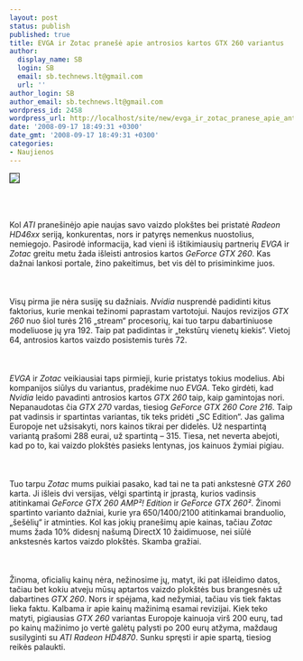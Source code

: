 ```yaml
---
layout: post
status: publish
published: true
title: EVGA ir Zotac pranešė apie antrosios kartos GTX 260 variantus
author:
  display_name: SB
  login: SB
  email: sb.technews.lt@gmail.com
  url: ''
author_login: SB
author_email: sb.technews.lt@gmail.com
wordpress_id: 2458
wordpress_url: http://localhost/site/new/evga_ir_zotac_pranese_apie_antrosios_kartos_gtx_260_variantus/
date: '2008-09-17 18:49:31 +0300'
date_gmt: '2008-09-17 18:49:31 +0300'
categories:
- Naujienos
---
```

<div class="imgright"><img src="http://tbn0.google.com/images?q=tbn:sk_FXgcM6CaZOM:http://www.hothardware.com/articleimages/Item1167/GeForce_GTX_280.jpg" border="1"></div>
<p><br><br />
<br>Kol <i>ATI</i> pranešinėjo apie naujas savo vaizdo plokštes bei pristatė <i>Radeon HD46xx</i> seriją, konkurentas, nors ir patyręs nemenkus nuostolius, nemiegojo. Pasirodė informacija, kad vieni iš ištikimiausių partnerių <i>EVGA</i> ir <i>Zotac</i> greitu metu žada išleisti antrosios kartos <i>GeForce GTX 260</i>. Kas dažnai lankosi portale, žino pakeitimus, bet vis dėl to prisiminkime juos.<br />
<br><br />
<br>Visų pirma jie nėra susiję su dažniais. <i>Nvidia</i> nusprendė padidinti kitus faktorius, kurie menkai težinomi paprastam vartotojui. Naujos revizijos <i>GTX 260</i> nuo šiol turės 216 „stream“ procesorių, kai tuo tarpu dabartiniuose modeliuose jų yra 192. Taip pat padidintas ir „tekstūrų vienetų kiekis“. Vietoj 64, antrosios kartos vaizdo posistemis turės 72.<br />
<br><br />
<br><i>EVGA</i> ir <i>Zotac</i> veikiausiai taps pirmieji, kurie pristatys tokius modelius. Abi kompanijos siūlys du variantus, pradėkime nuo <i>EVGA</i>. Teko girdėti, kad <i>Nvidia</i> leido pavadinti antrosios kartos <i>GTX 260</i> taip, kaip gamintojas nori. Nepanaudotas čia <i>GTX 270</i> vardas, tiesiog <i>GeForce GTX 260 Core 216</i>. Taip pat vadinsis ir spartintas variantas, tik teks pridėti „SC Edition“. Jas galima Europoje net užsisakyti, nors kainos tikrai per didelės. Už nespartintą variantą prašomi 288 eurai, už spartintą – 315. Tiesa, net neverta abejoti, kad po to, kai vaizdo plokštės pasieks lentynas, jos kainuos žymiai pigiau.<br />
<br><br />
<br>Tuo tarpu <i>Zotac</i> mums puikiai pasako, kad tai ne ta pati ankstesnė <i>GTX 260</i> karta. Ji išleis dvi versijas, vėlgi spartintą ir įprastą, kurios vadinsis atitinkamai <i>GeForce GTX 260 AMP²! Edition</i> ir <i>GeForce GTX 260²</i>. Žinomi spartinto varianto dažniai, kurie yra 650/1400/2100 atitinkamai branduolio, „šešėlių“ ir atminties. Kol kas jokių pranešimų apie kainas, tačiau <i>Zotac</i> mums žada 10% didesnį našumą DirectX 10 žaidimuose, nei siūlė ankstesnės kartos vaizdo plokštės. Skamba gražiai.<br />
<br><br />
<br>Žinoma, oficialių kainų nėra, nežinosime jų, matyt, iki pat išleidimo datos, tačiau bet kokiu atveju mūsų aptartos vaizdo plokštės bus brangesnės už dabartines <i>GTX 260</i>. Nors ir spėjama, kad nežymiai, tačiau vis tiek faktas lieka faktu. Kalbama ir apie kainų mažinimą esamai revizijai. Kiek teko matyti, pigiausias <i>GTX 260</i> variantas Europoje kainuoja virš 200 eurų, tad po kainų mažinimo jo vertė galėtų palysti po 200 eurų atžyma, maždaug susilyginti su <i>ATI Radeon HD4870</i>. Sunku spręsti ir apie spartą, tiesiog reikės palaukti.<br />
<br><br />
<br><br />
<br></p>

